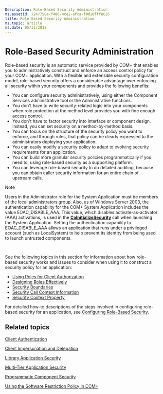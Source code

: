 ```yaml
---
Description: Role-Based Security Administration
ms.assetid: 7247758e-f486-4ce2-afca-f0d10fffe626
title: Role-Based Security Administration
ms.topic: article
ms.date: 05/31/2018
---
```


# Role-Based Security Administration

Role-based security is an automatic service provided by COM+ that enables you to administratively construct and enforce an access control policy for your COM+ application. With a flexible and extensible security configuration model, role-based security offers a considerable advantage over enforcing all security within your components and provides the following benefits:

-   You can configure security administratively, using either the Component Services administrative tool or the Administrative functions.
-   You don't have to write security-related logic into your components when role protection at the method level provides you with fine enough access control.
-   You don't have to factor security into interface or component design. Instead, you can set security on a method-by-method basis.
-   You can focus on the structure of the security policy you want to enforce, and through roles, that policy can be clearly expressed to the administrators deploying your application.
-   You can easily modify a security policy to adapt to evolving security requirements for an application.
-   You can build more granular security policies programmatically if you need to, using role-based security as a supporting platform.
-   You can leverage role-based security to do detailed auditing, because you can obtain caller security information for an entire chain of upstream calls.

> [!Note]  
> Users in the Administrator role for the System Application must be members of the local administrators group. Also, as of Windows Server 2003, the authentication capability for the COM+ System Application includes the value EOAC\_DISABLE\_AAA. This value, which disables activate-as-activator (AAA) activations, is used in the [**CoInitializeSecurity**](/windows/desktop/api/combaseapi/nf-combaseapi-coinitializesecurity) call when launching the System Application. Setting the authentication capability to EOAC\_DISABLE\_AAA allows an application that runs under a privileged account (such as LocalSystem) to help prevent its identity from being used to launch untrusted components.

 

See the following topics in this section for information about how role-based security works and issues to consider when using it to construct a security policy for an application:

-   [Using Roles for Client Authorization](using-roles-for-client-authorization.md)
-   [Designing Roles Effectively](designing-roles-effectively.md)
-   [Security Boundaries](security-boundaries.md)
-   [Security Call Context Information](security-call-context-information.md)
-   [Security Context Property](security-context-property.md)

For detailed how-to descriptions of the steps involved in configuring role-based security for an application, see [Configuring Role-Based Security](configuring-role-based-security.md).

## Related topics

<dl> <dt>

[Client Authentication](client-authentication.md)
</dt> <dt>

[Client Impersonation and Delegation](client-impersonation-and-delegation.md)
</dt> <dt>

[Library Application Security](library-application-security.md)
</dt> <dt>

[Multi-Tier Application Security](multi-tier-application-security.md)
</dt> <dt>

[Programmatic Component Security](programmatic-component-security.md)
</dt> <dt>

[Using the Software Restriction Policy in COM+](using-the-software-restriction-policy-in-com-.md)
</dt> </dl>

 

 